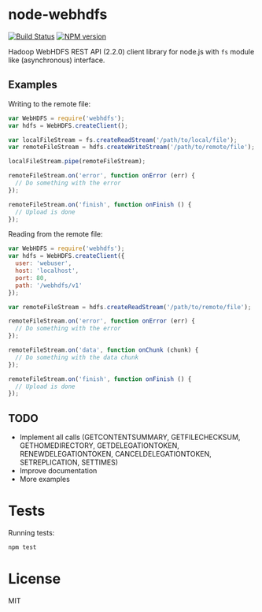 node-webhdfs
============

[![Build Status](https://travis-ci.org/harrisiirak/webhdfs.png?branch=master)](https://travis-ci.org/harrisiirak/webhdfs)
[![NPM version](https://badge.fury.io/js/webhdfs.png)](http://badge.fury.io/js/webhdfs)


Hadoop WebHDFS REST API (2.2.0) client library for node.js with `fs` module like (asynchronous) interface.  

## Examples

Writing to the remote file:

```javascript
var WebHDFS = require('webhdfs');
var hdfs = WebHDFS.createClient();

var localFileStream = fs.createReadStream('/path/to/local/file');
var remoteFileStream = hdfs.createWriteStream('/path/to/remote/file');

localFileStream.pipe(remoteFileStream);

remoteFileStream.on('error', function onError (err) {
  // Do something with the error
});

remoteFileStream.on('finish', function onFinish () {
  // Upload is done
});
```

Reading from the remote file:

```javascript
var WebHDFS = require('webhdfs');
var hdfs = WebHDFS.createClient({
  user: 'webuser',
  host: 'localhost',
  port: 80,
  path: '/webhdfs/v1'
});

var remoteFileStream = hdfs.createReadStream('/path/to/remote/file');

remoteFileStream.on('error', function onError (err) {
  // Do something with the error
});

remoteFileStream.on('data', function onChunk (chunk) {
  // Do something with the data chunk
});

remoteFileStream.on('finish', function onFinish () {
  // Upload is done
});
```

## TODO

* Implement all calls (GETCONTENTSUMMARY, GETFILECHECKSUM, GETHOMEDIRECTORY, GETDELEGATIONTOKEN, RENEWDELEGATIONTOKEN, CANCELDELEGATIONTOKEN, SETREPLICATION, SETTIMES)
* Improve documentation
* More examples

# Tests

Running tests:

```bash
npm test
```

# License

MIT
